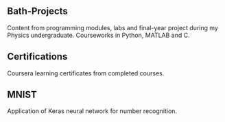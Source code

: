 ## Bath-Projects
Content from programming modules, labs and final-year project during my Physics undergraduate. Courseworks in Python, MATLAB and C.

## Certifications
Coursera learning certificates from completed courses.

## MNIST
Application of Keras neural network for number recognition.